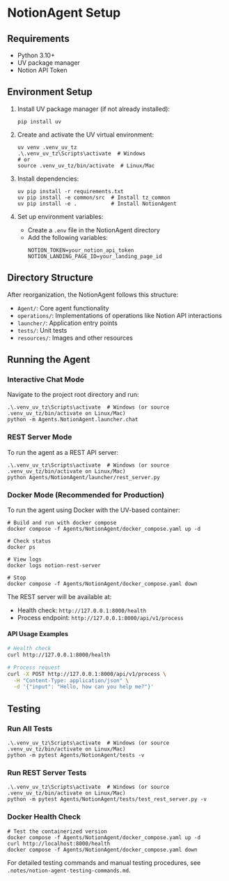 # NotionAgent Setup

## Requirements
- Python 3.10+
- UV package manager
- Notion API Token

## Environment Setup
1. Install UV package manager (if not already installed):
   ```
   pip install uv
   ```

2. Create and activate the UV virtual environment:
   ```
   uv venv .venv_uv_tz
   .\.venv_uv_tz\Scripts\activate  # Windows
   # or
   source .venv_uv_tz/bin/activate  # Linux/Mac
   ```

3. Install dependencies:
   ```
   uv pip install -r requirements.txt
   uv pip install -e common/src  # Install tz_common
   uv pip install -e .           # Install NotionAgent
   ```

3. Set up environment variables:
   - Create a `.env` file in the NotionAgent directory
   - Add the following variables:
     ```
     NOTION_TOKEN=your_notion_api_token
     NOTION_LANDING_PAGE_ID=your_landing_page_id
     ```

## Directory Structure
After reorganization, the NotionAgent follows this structure:
- `Agent/`: Core agent functionality
- `operations/`: Implementations of operations like Notion API interactions
- `launcher/`: Application entry points
- `tests/`: Unit tests
- `resources/`: Images and other resources

## Running the Agent

### Interactive Chat Mode
Navigate to the project root directory and run:
```
.\.venv_uv_tz\Scripts\activate  # Windows (or source .venv_uv_tz/bin/activate on Linux/Mac)
python -m Agents.NotionAgent.launcher.chat
```

### REST Server Mode
To run the agent as a REST API server:
```
.\.venv_uv_tz\Scripts\activate  # Windows (or source .venv_uv_tz/bin/activate on Linux/Mac)
python Agents/NotionAgent/launcher/rest_server.py
```

### Docker Mode (Recommended for Production)
To run the agent using Docker with the UV-based container:
```
# Build and run with docker compose
docker compose -f Agents/NotionAgent/docker_compose.yaml up -d

# Check status
docker ps

# View logs
docker logs notion-rest-server

# Stop
docker compose -f Agents/NotionAgent/docker_compose.yaml down
```

The REST server will be available at:
- Health check: `http://127.0.0.1:8000/health`
- Process endpoint: `http://127.0.0.1:8000/api/v1/process`

#### API Usage Examples
```bash
# Health check
curl http://127.0.0.1:8000/health

# Process request
curl -X POST http://127.0.0.1:8000/api/v1/process \
  -H "Content-Type: application/json" \
  -d '{"input": "Hello, how can you help me?"}'
```

## Testing

### Run All Tests
```
.\.venv_uv_tz\Scripts\activate  # Windows (or source .venv_uv_tz/bin/activate on Linux/Mac)
python -m pytest Agents/NotionAgent/tests -v
```

### Run REST Server Tests
```
.\.venv_uv_tz\Scripts\activate  # Windows (or source .venv_uv_tz/bin/activate on Linux/Mac)
python -m pytest Agents/NotionAgent/tests/test_rest_server.py -v
```

### Docker Health Check
```
# Test the containerized version
docker compose -f Agents/NotionAgent/docker_compose.yaml up -d
curl http://localhost:8000/health
docker compose -f Agents/NotionAgent/docker_compose.yaml down
```

For detailed testing commands and manual testing procedures, see `.notes/notion-agent-testing-commands.md`.